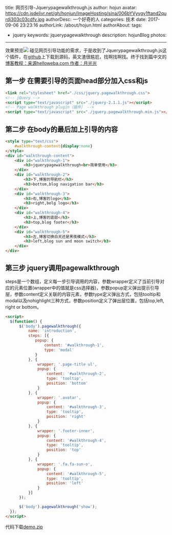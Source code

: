 title: 网页引导-Jquerypagewalkthrough.js
author: hojun
avatar: https://cdn.jsdelivr.net/gh/honjun/ImageHosting/sina/006bYVyvgy1ftand2qurdj303c03cdfv.jpg
authorDesc: 一个好奇的人
categories: 技术
date: 2017-09-06 23:23:16
authorLink: /about/hojun.html
authorAbout:
tags:
 - jquery
keywords: jquerypagewalkthrough
description: hojunBlog
photos:
---
效果预览![](https://cdn.jsdelivr.net/gh/honjun/ImageHosting/sina/006bYVyvgy1fjei07ocr1g30z40j0wtk.gif)
碰见网页引导功能的需求，于是收到了Jquerypagewalkthrough.js这个插件，在[github](https://github.com/jwarby/jquery-pagewalkthrough)上下载到源码，英文渣很尴尬，找啊找啊找。终于找到篇中文的[博客教程：来源helloweba.com 作者：月光光](https://www.helloweba.com/view-blog-286.html)
## **第一步 在需要引导的页面head部分加入css和js**
```html
<link rel="stylesheet" href="./css/jquery.pagewalkthrough.css">
<!-- jQuery -->
<script type="text/javascript" src="./jquery-2.1.1.js"></script>
<!-- Page walkthrough plugin（插件） -->
<script type="text/javascript" src="./jquery.pagewalkthrough.min.js"></script>
```
## **第二步 在body的最后加上引导的内容**
```html
<style type="text/css">
    #walkthrough-content{display:none}
</style>
<div id="walkthrough-content"> 
    <div id="walkthrough-1"> 
        <h3>jquerypagewalkthrough<br>简单使用</h3> 
    </div> 
    <div id="walkthrough-2"> 
        <h3>下,博客的导航栏</h3>
        <h3>bottom,blog navigation bar</h3>
    </div> 
    <div id="walkthrough-3"> 
        <h3>右,博客的logo</h3>
        <h3>right,bolg logo</h3>
    </div> 
    <div id="walkthrough-4"> 
        <h3>上,博客的底部</h3>
        <h3>top,blog footer</h3>
    </div> 
    <div id="walkthrough-5"> 
        <h3>左,博客切换白天还是黑夜模式</h3>
        <h3>left,blog sun and moon switch</h3>
    </div> 
</div>
```
## **第三步 jquery调用pagewalkthrough**
steps是一个数组，定义每一步引导调用的内容，参数wrapper定义了当前引导对应的元素位置(wrapper中的值就是css选择器)，参数popup定义弹出提示引导层，参数content定义关联的内容元素，参数type定义弹出方式，包括tooltip和modal以及nohighlight三种方式，参数position定义了弹出层位置，包括top,left, right or bottom。
```html
<script>
  $(function() {
      $('body').pagewalkthrough({
          name: 'introduction',
          steps: [{
             popup: {
                 content: '#walkthrough-1',
                 type: 'modal'
             }
          }, {
              wrapper: '.page-title ul',
              popup: {
                  content: '#walkthrough-2',
                  type: 'tooltip',
                  position: 'bottom'
              }
          }, {
              wrapper: '.avatar',
              popup: {
                  content: '#walkthrough-3',
                  type: 'tooltip',
                  position: 'right'
              }
          }, {
              wrapper: '.footer-inner',
              popup: {
                  content: '#walkthrough-4',
                  type: 'tooltip',
                  position: 'top'
              }
          }, {
              wrapper: '.fa.fa-sun-o',
              popup: {
                  content: '#walkthrough-5',
                  type: 'tooltip',
                  position: 'left'
              }
          }]
      });

      $('body').pagewalkthrough('show');
  });
</script>
```
代码下载[demo.zip](https://leanote.com/api/file/getAttach?fileId=59b4ef48ab64413c9e001cec)